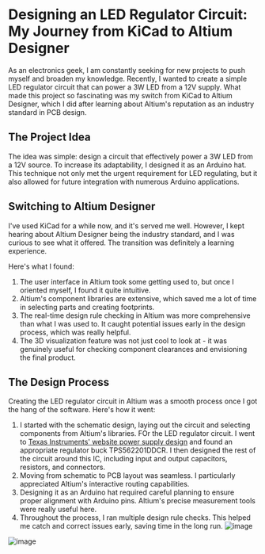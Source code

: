 # Designing an LED Regulator Circuit: My Journey from KiCad to Altium Designer

As an electronics geek, I am constantly seeking for new projects to push myself and broaden my knowledge. Recently, I wanted to create a simple LED regulator circuit that can power a 3W LED from a 12V supply. What made this project so fascinating was my switch from KiCad to Altium Designer, which I did after learning about Altium's reputation as an industry standard in PCB design.

## The Project Idea

The idea was simple: design a circuit that effectively power a 3W LED from a 12V source. To increase its adaptability, I designed it as an Arduino hat. This technique not only met the urgent requirement for LED regulating, but it also allowed for future integration with numerous Arduino applications.
## Switching to Altium Designer

I've used KiCad for a while now, and it's served me well. However, I kept hearing about Altium Designer being the industry standard, and I was curious to see what it offered. The transition was definitely a learning experience.

Here's what I found:

1. The user interface in Altium took some getting used to, but once I oriented myself, I found it quite intuitive.
2. Altium's component libraries are extensive, which saved me a lot of time in selecting parts and creating footprints.
3. The real-time design rule checking in Altium was more comprehensive than what I was used to. It caught potential issues early in the design process, which was really helpful.
4. The 3D visualization feature was not just cool to look at - it was genuinely useful for checking component clearances and envisioning the final product.

## The Design Process

Creating the LED regulator circuit in Altium was a smooth process once I got the hang of the software. Here's how it went:

1. I started with the schematic design, laying out the circuit and selecting components from Altium's libraries.
FOr the LED regulator circuit. I went to [Texas Instruments' website power supply design](https://webench.ti.com/power-designer/) and found an appropriate regulator buck TPS562201DDCR. I then designed the rest of the circuit around this IC, including input and output capacitors, resistors, and connectors.
2. Moving from schematic to PCB layout was seamless. I particularly appreciated Altium's interactive routing capabilities.
3. Designing it as an Arduino hat required careful planning to ensure proper alignment with Arduino pins. Altium's precise measurement tools were really useful here.
4. Throughout the process, I ran multiple design rule checks. This helped me catch and correct issues early, saving time in the long run.
![image](https://github.com/user-attachments/assets/f794fa6a-d403-4f83-955d-88e2cfdb3580)

![image](https://github.com/user-attachments/assets/d61e3e69-4026-4fad-b11a-915dc5bbc8fd)
